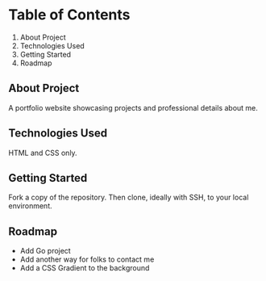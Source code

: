 # Table of Contents

1. About Project
2. Technologies Used
3. Getting Started
4. Roadmap

## About Project

A portfolio website showcasing projects and professional details about me.

## Technologies Used

HTML and CSS only.

## Getting Started

Fork a copy of the repository. Then clone, ideally with SSH, to your local environment.

## Roadmap

- Add Go project
- Add another way for folks to contact me
- Add a CSS Gradient to the background
